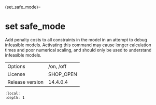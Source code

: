 (set_safe_mode)=
# set safe_mode
Add penalty costs to all constraints in the model in an attempt to debug infeasible models. Activating this command may cause longer calculation times and poor numerical scaling, and should only be used to understand infeasible models.

|   |   |
|---|---|
|Options|/on, /off|
|License|SHOP_OPEN|
|Release version|14.4.0.4|

```{contents}
:local:
:depth: 1
```






